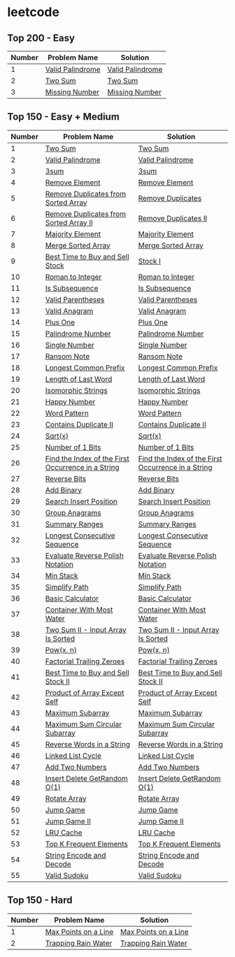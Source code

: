 # leetcode

## Top 200 - Easy
| Number | Problem Name | Solution |
|--------------|-------------------------------|----------------------------|
| 1            | [Valid Palindrome](https://leetcode.com/problems/valid-palindrome/description/) | [Valid Palindrome](./Top%20Interview%20150/easy/valid-palindrome.js) |
| 2            | [Two Sum](https://leetcode.com/problems/two-sum/) | [Two Sum](./Top%20Interview%20150/easy/two_sum.js) |
| 3            | [Missing Number](https://leetcode.com/problems/missing-number/description/) | [Missing Number](./Top%20Interview%20150/easy/missing-number.py) |

## Top 150 - Easy + Medium
| Number | Problem Name | Solution |
|--------------|-------------------------------|----------------------------|
| 1            | [Two Sum](https://leetcode.com/problems/two-sum/) | [Two Sum](./Top%20Interview%20150/easy/two_sum.js) |
| 2            | [Valid Palindrome](https://leetcode.com/problems/valid-palindrome/description/) | [Valid Palindrome](./Top%20Interview%20150/easy/valid-palindrome.js) |
| 3            | [3sum](https://leetcode.com/problems/3sum/description/) | [3sum](./Top%20Interview%20150/3sum.js) |
| 4            | [Remove Element](https://leetcode.com/problems/remove-element/description/) | [Remove Element](./Top%20Interview%20150/remove_element.js) |
| 5            | [Remove Duplicates from Sorted Array](https://leetcode.com/problems/remove-duplicates-from-sorted-array/description/) | [Remove Duplicates](./Top%20Interview%20150/remove-duplicates-from-sorted-array.js) |
| 6            | [Remove Duplicates from Sorted Array II](https://leetcode.com/problems/remove-duplicates-from-sorted-array-ii/description/) | [Remove Duplicates II](./Top%20Interview%20150/remove-duplicates-from-sorted-array-ii.js) |
| 7            | [Majority Element](https://leetcode.com/problems/majority-element/description/) | [Majority Element](./Top%20Interview%20150/majority-element.js) |
| 8            | [Merge Sorted Array](https://leetcode.com/problems/merge-sorted-array/description/) | [Merge Sorted Array](./Top%20Interview%20150/merge-sorted-array.js) |
| 9            | [Best Time to Buy and Sell Stock](https://leetcode.com/problems/best-time-to-buy-and-sell-stock/description/) | [Stock I](./Top%20Interview%20150/best-time-to-buy-and-sell-stock.js) |
| 10            | [Roman to Integer](https://leetcode.com/problems/roman-to-integer/description/) | [Roman to Integer](./Top%20Interview%20150/roman-to-integer.js) |
| 11            | [Is Subsequence](https://leetcode.com/problems/is-subsequence/description/) | [Is Subsequence](./Top%20Interview%20150/is-subsequence.js) |
| 12            | [Valid Parentheses](https://leetcode.com/problems/valid-parentheses/description/) | [Valid Parentheses](./Top%20Interview%20150/valid-parentheses.js) |
| 13            | [Valid Anagram](https://leetcode.com/problems/valid-anagram/description/) | [Valid Anagram](./Top%20Interview%20150/valid-anagram.js) |
| 14            | [Plus One](https://leetcode.com/problems/plus-one/description/) | [Plus One](./Top%20Interview%20150/plus-one.js) |
| 15            | [Palindrome Number](https://leetcode.com/problems/palindrome-number/description/) | [Palindrome Number](./Top%20Interview%20150/palindrome-number.js) |
| 16            | [Single Number](https://leetcode.com/problems/single-number/description/) | [Single Number](./Top%20Interview%20150/single-number.js) |
| 17            | [Ransom Note](https://leetcode.com/problems/ransom-note/description/) | [Ransom Note](./Top%20Interview%20150/ransom-note.js) |
| 18            | [Longest Common Prefix](https://leetcode.com/problems/longest-common-prefix/description/) | [Longest Common Prefix](./Top%20Interview%20150/longest-common-prefix.js) |
| 19            | [Length of Last Word](https://leetcode.com/problems/length-of-last-word/description/) | [Length of Last Word](./Top%20Interview%20150/length-of-last-word.js) |
| 20            | [Isomorphic Strings](https://leetcode.com/problems/isomorphic-strings/description/) | [Isomorphic Strings](./Top%20Interview%20150/isomorphic-strings.js) |
| 21            | [Happy Number](https://leetcode.com/problems/happy-number/description/) | [Happy Number](./Top%20Interview%20150/happy-number.js) |
| 22            | [Word Pattern](https://leetcode.com/problems/word-pattern/description/) | [Word Pattern](./Top%20Interview%20150/word-pattern.js) |
| 23            | [Contains Duplicate II](https://leetcode.com/problems/contains-duplicate-ii/description/) | [Contains Duplicate II](./Top%20Interview%20150/contains-duplicate-ii.js) |
| 24            | [Sqrt(x)](https://leetcode.com/problems/sqrtx/description/) | [Sqrt(x)](./Top%20Interview%20150/sqrtx.js) |
| 25            | [Number of 1 Bits](https://leetcode.com/problems/number-of-1-bits/description/) | [Number of 1 Bits](./Top%20Interview%20150/number-of-1-bits.js) |
| 26            | [Find the Index of the First Occurrence in a String](https://leetcode.com/problems/find-the-index-of-the-first-occurrence-in-a-string/description/) | [Find the Index of the First Occurrence in a String](./Top%20Interview%20150/find-the-index-of-the-first-occurrence.js) |
| 27            | [Reverse Bits](https://leetcode.com/problems/reverse-bits/description/) | [Reverse Bits](./Top%20Interview%20150/reverse-bits.js) |
| 28            | [Add Binary](https://leetcode.com/problems/add-binary/description/) | [Add Binary](./Top%20Interview%20150/add-binary.js) |
| 29            | [Search Insert Position](https://leetcode.com/problems/search-insert-position/description/) | [Search Insert Position](./Top%20Interview%20150/search-insert-position.js) |
| 30            | [Group Anagrams](https://leetcode.com/problems/group-anagrams/description/) | [Group Anagrams](./Top%20Interview%20150/group-anagrams.js) |
| 31            | [Summary Ranges](https://leetcode.com/problems/summary-ranges/description/) | [Summary Ranges](./Top%20Interview%20150/summary-ranges.js) |
| 32            | [Longest Consecutive Sequence](https://leetcode.com/problems/longest-consecutive-sequence/description/) | [Longest Consecutive Sequence](./Top%20Interview%20150/longest-consecutive-sequence.js) |
| 33            | [Evaluate Reverse Polish Notation](https://leetcode.com/problems/evaluate-reverse-polish-notation/description/) | [Evaluate Reverse Polish Notation](./Top%20Interview%20150/evaluate-reverse-polish-notation.js) |
| 34            | [Min Stack](https://leetcode.com/problems/min-stack/description/) | [Min Stack](./Top%20Interview%20150/min-stack.js) |
| 35            | [Simplify Path](https://leetcode.com/problems/simplify-path/description/) | [Simplify Path](./Top%20Interview%20150/simplify-path.py) |
| 36            | [Basic Calculator](https://leetcode.com/problems/basic-calculator/description/) | [Basic Calculator](./Top%20Interview%20150/basic-calculator.py) |
| 37            | [Container With Most Water](https://leetcode.com/problems/container-with-most-water/description/) | [Container With Most Water](./Top%20Interview%20150/container-with-most-water.py) |
| 38            | [Two Sum II - Input Array Is Sorted](https://leetcode.com/problems/two-sum-ii-input-array-is-sorted/description/) | [Two Sum II - Input Array Is Sorted](./Top%20Interview%20150/easy/two-sum-ii-input-array-is-sorted.py) |
| 39            | [Pow(x, n)](https://leetcode.com/problems/two-sum-ii-input-array-is-sorted/description/) | [Pow(x, n)](./Top%20Interview%20150/two-sum-ii-input-array-is-sorted.py) |
| 40            | [Factorial Trailing Zeroes](https://leetcode.com/problems/factorial-trailing-zeroes/description/) | [Factorial Trailing Zeroes](./Top%20Interview%20150/factorial-trailing-zeroes.py) |
| 41            | [Best Time to Buy and Sell Stock II](https://leetcode.com/problems/best-time-to-buy-and-sell-stock-ii/description/) | [Best Time to Buy and Sell Stock II](./Top%20Interview%20150/best-time-to-buy-and-sell-stock-ii.js) |
| 42            | [Product of Array Except Self](https://leetcode.com/problems/product-of-array-except-self/description/) | [Product of Array Except Self](./Top%20Interview%20150/product-of-array-except-self.js) |
| 43            | [Maximum Subarray](https://leetcode.com/problems/maximum-subarray/description/) | [Maximum Subarray](./Top%20Interview%20150/maximum-subarray.py) |
| 44            | [Maximum Sum Circular Subarray](https://leetcode.com/problems/maximum-sum-circular-subarray/description/) | [Maximum Sum Circular Subarray](./Top%20Interview%20150/maximum-sum-circular-subarray.js) |
| 45            | [Reverse Words in a String](https://leetcode.com/problems/reverse-words-in-a-string/description/) | [Reverse Words in a String](./Top%20Interview%20150/reverse-words-in-a-string.py) |
| 46            | [Linked List Cycle](https://leetcode.com/problems/linked-list-cycle/description/) | [Linked List Cycle](./Top%20Interview%20150/linked-list-cycle.js) |
| 47            | [Add Two Numbers](https://leetcode.com/problems/add-two-numbers/description/) | [Add Two Numbers](./Top%20Interview%20150/add-two-numbers.js) |
| 48            | [Insert Delete GetRandom O(1)](https://leetcode.com/problems/insert-delete-getrandom-o1/description/) | [Insert Delete GetRandom O(1)](./Top%20Interview%20150/insert-delete-getrandom-o1.js) |
| 49            | [Rotate Array](https://leetcode.com/problems/rotate-array/description/) | [Rotate Array](./Top%20Interview%20150/rotate-array.js) |
| 50            | [Jump Game](https://leetcode.com/problems/jump-game/description/) | [Jump Game](./Top%20Interview%20150/jump-game.py) |
| 51            | [Jump Game II](https://leetcode.com/problems/jump-game-ii/description/) | [Jump Game II](./Top%20Interview%20150/jump-game-ii.py) |
| 52            | [LRU Cache](https://leetcode.com/problems/lru-cache/description/) | [LRU Cache](./Top%20Interview%20150/lru-cache.py) |
| 53            | [Top K Frequent Elements](https://leetcode.com/problems/top-k-frequent-elements/description/) | [Top K Frequent Elements](./Top%20Interview%20150/top-k-frequent-elements.js) |
| 54            | [String Encode and Decode](https://leetcode.com/problems/encode-and-decode-strings/description/) | [String Encode and Decode](./Top%20Interview%20150/string-encode-and-decode.js) |
| 55            | [Valid Sudoku](https://leetcode.com/problems/valid-sudoku/) | [Valid Sudoku](./Top%20Interview%20150/valid-sudoku.js) |



## Top 150 - Hard
| Number | Problem Name | Solution |
|--------------|-------------------------------|----------------------------|
| 1            | [Max Points on a Line](https://leetcode.com/problems/max-points-on-a-line/) | [Max Points on a Line](./Top%20Interview%20150/hard/max-points-on-a-line.py) |
| 2            | [Trapping Rain Water](https://leetcode.com/problems/trapping-rain-water/) | [Trapping Rain Water](./Top%20Interview%20150/hard/trapping-rain-water.js) |
